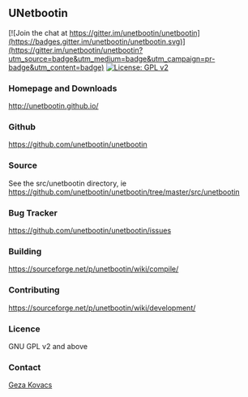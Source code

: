 UNetbootin
----------

[![Join the chat at https://gitter.im/unetbootin/unetbootin](https://badges.gitter.im/unetbootin/unetbootin.svg)](https://gitter.im/unetbootin/unetbootin?utm_source=badge&utm_medium=badge&utm_campaign=pr-badge&utm_content=badge) [![License: GPL v2](https://img.shields.io/badge/License-GPL%20v2-blue.svg)](http://www.gnu.org/licenses/gpl-2.0)

### Homepage and Downloads

http://unetbootin.github.io/

### Github

https://github.com/unetbootin/unetbootin

### Source

See the src/unetbootin directory, ie https://github.com/unetbootin/unetbootin/tree/master/src/unetbootin

### Bug Tracker

https://github.com/unetbootin/unetbootin/issues

### Building

https://sourceforge.net/p/unetbootin/wiki/compile/

### Contributing

https://sourceforge.net/p/unetbootin/wiki/development/

### Licence

GNU GPL v2 and above

### Contact

[Geza Kovacs](http://gkovacs.com)

